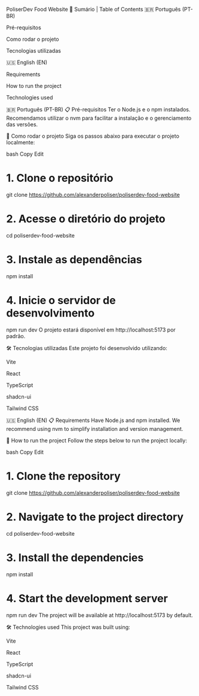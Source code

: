 PoliserDev Food Website
📑 Sumário | Table of Contents
🇧🇷 Português (PT-BR)

Pré-requisitos

Como rodar o projeto

Tecnologias utilizadas

🇺🇸 English (EN)

Requirements

How to run the project

Technologies used

🇧🇷 Português (PT-BR)
📋 Pré-requisitos
Ter o Node.js e o npm instalados.
Recomendamos utilizar o nvm para facilitar a instalação e o gerenciamento das versões.

🚀 Como rodar o projeto
Siga os passos abaixo para executar o projeto localmente:

bash
Copy
Edit
# 1. Clone o repositório
git clone https://github.com/alexanderpoliser/poliserdev-food-website

# 2. Acesse o diretório do projeto
cd poliserdev-food-website

# 3. Instale as dependências
npm install

# 4. Inicie o servidor de desenvolvimento
npm run dev
O projeto estará disponível em http://localhost:5173 por padrão.

🛠️ Tecnologias utilizadas
Este projeto foi desenvolvido utilizando:

Vite

React

TypeScript

shadcn-ui

Tailwind CSS

🇺🇸 English (EN)
📋 Requirements
Have Node.js and npm installed.
We recommend using nvm to simplify installation and version management.

🚀 How to run the project
Follow the steps below to run the project locally:

bash
Copy
Edit
# 1. Clone the repository
git clone https://github.com/alexanderpoliser/poliserdev-food-website

# 2. Navigate to the project directory
cd poliserdev-food-website

# 3. Install the dependencies
npm install

# 4. Start the development server
npm run dev
The project will be available at http://localhost:5173 by default.

🛠️ Technologies used
This project was built using:

Vite

React

TypeScript

shadcn-ui

Tailwind CSS